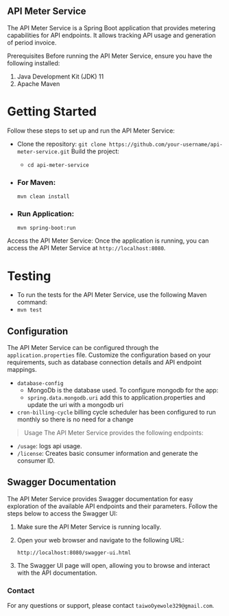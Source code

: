 API Meter Service
---
The API Meter Service is a Spring Boot application that provides metering capabilities for API endpoints. It allows tracking API usage and generation of period invoice.

Prerequisites
Before running the API Meter Service, ensure you have the following installed:

1. Java Development Kit (JDK) 11
2. Apache Maven 

# Getting Started 
Follow these steps to set up and run the API Meter Service:
- Clone the repository:
``git clone https://github.com/your-username/api-meter-service.git``
Build the project:

  - ```cd api-meter-service```
- ### For Maven:
    ```mvn clean install```

- ### Run Application:
     ```mvn spring-boot:run```

Access the API Meter Service:
Once the application is running, you can access the API Meter Service at 
```http://localhost:8080```.

 # Testing
  - To run the tests for the API Meter Service, use the following Maven command:
  - ```mvn test```

 Configuration
---
The API Meter Service can be configured through the `application.properties` file. Customize the configuration based on your requirements, such as database connection details and API endpoint mappings.

- `database-config`
  - MongoDb is the database used. To configure mongodb for the app: 
  - `spring.data.mongodb.uri` add this to application.properties and update the uri with a mongodb uri 
-  `cron-billing-cycle` billing cycle scheduler has been configured to run monthly so there is no need for a change

> Usage
The API Meter Service provides the following endpoints:

- `/usage`: logs api usage.
- `/license`: Creates basic consumer information and generate the consumer ID.

Swagger Documentation
---
The API Meter Service provides Swagger documentation for easy exploration of the available API endpoints and their parameters. Follow the steps below to access the Swagger UI:

1. Make sure the API Meter Service is running locally.

2. Open your web browser and navigate to the following URL:

   ```http://localhost:8080/swagger-ui.html```

3. The Swagger UI page will open, allowing you to browse and interact with the API documentation.

### Contact
For any questions or support, please contact `taiwoOyewole329@gmail.com`.

